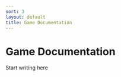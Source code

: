 ```yaml
---
sort: 3
layout: default
title: Game Documentation
---
```


# Game Documentation

Start writing here
